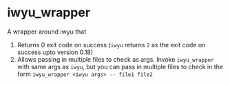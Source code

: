 # iwyu_wrapper

A wrapper around iwyu that

1. Returns 0 exit code on success (`iwyu` returns `2` as the exit code on success upto version 0.18)
2. Allows passing in multiple files to check as args. Invoke `iwyu_wrapper` with same args as `iwyu`, but you can pass in multiple files to check in the form `iwyu_wrapper <iwyu args> -- file1 file2`

